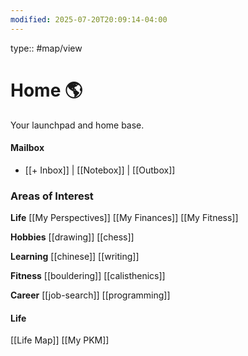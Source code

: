 ```yaml
---
modified: 2025-07-20T20:09:14-04:00
---
```

type:: #map/view 
# Home 🌎
Your launchpad and home base.
#### Mailbox
<!--Inbox of notes-->
- [[+ Inbox]] | [[Notebox]] | [[Outbox]]
### Areas of Interest
<!--Ongoing responsibilities in your life. Areas of different buckets in your life-->

**Life**
[[My Perspectives]]
[[My Finances]]
[[My Fitness]]

**Hobbies**
[[drawing]]
[[chess]]

**Learning**
[[chinese]]
[[writing]]

**Fitness**
[[bouldering]]
[[calisthenics]]

**Career**
[[job-search]]
[[programming]]

#### Life 
<!--Inbox of notes-->
[[Life Map]]
[[My PKM]]
